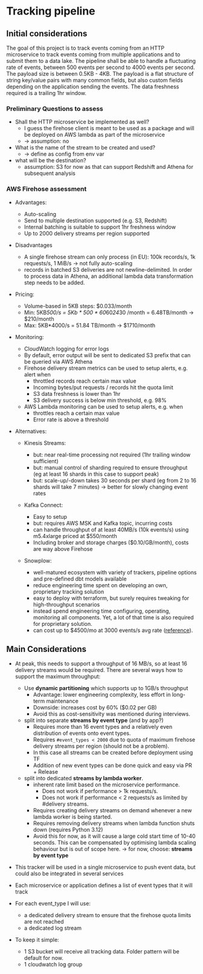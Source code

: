 # Tracking pipeline

## Initial considerations

The goal of this project is to track events coming from an HTTP microservice to track events coming from multiple applications and to submit them to a data lake.
The pipeline shall be able to handle a fluctuating rate of events, between 500 events per second to 4000 events per second.
The payload size is between 0.5KB - 4KB.
The payload is a flat structure of string key/value pairs with many common fields, but also custom fields depending on the application sending the events.
The data freshness required is a trailing 1hr window.
### Preliminary Questions to assess
* Shall the HTTP microservice be implemented as well? 
  * I guess the firehose client is meant to be used as a package and will be deployed on AWS lambda as part of the microservice
  * -> assumption: no
* What is the name of the stream to be created and used? 
  * -> define as config from env var
* what will be the destination?
  * assumption: S3 for now as that can support Redshift and Athena for subsequent analysis


### AWS Firehose assessment

* Advantages:
  * Auto-scaling
  * Send to multiple destination supported (e.g. S3, Redshift)
  * Internal batching is suitable to support 1hr freshness window
  * Up to 2000 delivery streams per region supported

* Disadvantages
  * A single firehose stream can only process (in EU): 100k records/s, 1k requests/s, 1 MiB/s
    -> not fully auto-scaling
  * records in batched S3 deliveries are not newline-delimited. In order to process data in Athena, an additional lambda data transformation step needs to be added.

* Pricing:
  * Volume-based in 5KB steps: $0.033/month
  * Min: 5KB*500/s = 5Kb * 500 * 60*60*24*30 /month = 6.48TB/month -> $210/month
  * Max: 5KB*4000/s = 51.84 TB/month -> $1710/month

* Monitoring:
  * CloudWatch logging for error logs
  * By default, error output will be sent to dedicated S3 prefix that can be queried via AWS Athena
  * Firehose delivery stream metrics can be used to setup alerts, e.g. alert when
    * throttled records reach certain max value
    * Incoming bytes/put requests / records hit the quota limit
    * S3 data freshness is lower than 1hr
    * S3 delivery success is below min threshold, e.g. 98%
  * AWS Lambda monitoring can be used to setup alerts, e.g. when
    * throttles reach a certain max value
    * Error rate is above a threshold

* Alternatives:
  * Kinesis Streams:
    * but: near real-time processing not required (1hr trailing window sufficient)
    * but: manual control of sharding required to ensure throughput (eg at least 16 shards in this case to support peak)
    * but: scale-up/-down takes 30 seconds per shard (eg from 2 to 16 shards will take 7 minutes) -> better for slowly changing event rates

  * Kafka Connect:
    * Easy to setup
    * but: requires AWS MSK and Kafka topic, incurring costs
    * can handle throughput of at least 40MB/s (10k events/s) using m5.4xlarge priced at $550/month
    * Including broker and storage charges ($0.10/GB/month), costs are way above Firehose
  
  * Snowplow:
    * well-matured ecosystem with variety of trackers, pipeline options and pre-defined dbt models available
    * reduce engineering time spent on developing an own, proprietary tracking solution
    * easy to deploy with terraform, but surely requires tweaking for high-throughput scenarios
    * instead spend engineering time configuring, operating, monitoring all components. Yet, a lot of that time is also required for proprietary solution.
    * can cost up to $4500/mo at 3000 events/s avg rate ([reference](https://discourse.snowplow.io/t/recent-cost-information-for-snowplow/2694/2)).


## Main Considerations

* At peak, this needs to support a throughput of 16 MB/s, so at least 16 delivery streams would be required.
  There are several ways how to support the maximum throughput:
  * Use **dynamic partitioning** which supports up to 1GB/s throughput
    * Advantage: lower engineering complexity, less effort in long-term maintenance
    * Downside: increases cost by 60% ($0.02 per GB)
    * Avoid this as cost-sensitivity was mentioned during interviews.
  * split into separate **streams by event type** (and by app?)
    * Requires more than 16 event types and a relatively even distribution of events onto event types.
    * Requires `#event_types < 2000` due to quota of maximum firehose delivery streams per region (should not be a problem).
    * In this case all streams can be created before deployment using TF
    * Addition of new event types can be done quick and easy via PR + Release
  * split into dedicated **streams by lambda worker**.
    * inherent rate limit based on the microservice performance.
      * Does not work if performance > 1k requests/s.
      * Does not work if performance < 2 requests/s as limited by #delivery streams.
    * Requires creating delivery streams on demand whenever a new lambda worker is being started.
    * Requires removing delivery streams when lambda function shuts down (requires Python 3.12)
    * Avoid this for now, as it will cause a large cold start time of 10-40 seconds. This can be compensated by optimising lambda scaling behaviour but is out of scope here.
  -> for now, choose: **streams by event type**

* This tracker will be used in a single microservice to push event data, but could also be integrated in several services
* Each microservice or application defines a list of event types that it will track
* For each event_type I will use:
  * a dedicated delivery stream to ensure that the firehose quota limits are not reached
  * a dedicated log stream
* To keep it simple:
  * 1 S3 bucket will receive all tracking data. Folder pattern will be default for now.
  * 1 cloudwatch log group

